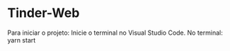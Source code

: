# Tinder-Web
Para iniciar o projeto:
Inicie o terminal no Visual Studio Code.
No terminal:
yarn start
